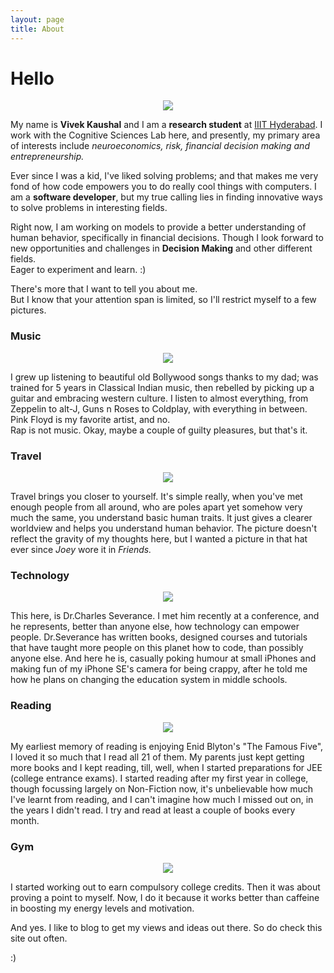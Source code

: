 ```yaml
---
layout: page
title: About
---
```


# Hello 

<center>
<img src="{{site.url}}/assets/images/selfie.jpg">
</center>

My name is **Vivek Kaushal** and I am a **research student** at [IIIT Hyderabad](https://iiit.ac.in). I work with the Cognitive Sciences Lab here, and presently, my primary area of interests include *neuroeconomics, risk, financial decision making and entrepreneurship.*

Ever since I was a kid, I've liked solving problems; and that makes me very fond of how code empowers you to do really cool things with computers. I am a **software developer**, but my true calling lies in finding innovative ways to solve problems in interesting fields.

Right now, I am working on models to provide a better understanding of human behavior, specifically in financial decisions. Though I look forward to new opportunities and challenges in **Decision Making** and other different fields.  
Eager to experiment and learn. :)

There's more that I want to tell you about me.  
But I know that your attention span is limited, so I'll restrict myself to a few pictures.

### Music
<center>
<img src="{{site.url}}/assets/images/music.jpg">
</center>

I grew up listening to beautiful old Bollywood songs thanks to my dad; was trained for 5 years in Classical Indian music, then rebelled by picking up a guitar and embracing western culture. I listen to almost everything, from Zeppelin to alt-J, Guns n Roses to Coldplay, with everything in between. Pink Floyd is my favorite artist, and no.  
Rap is not music. Okay, maybe a couple of guilty pleasures, but that's it.

### Travel
<center>
<img src="{{site.url}}/assets/images/london.jpg">
</center>

Travel brings you closer to yourself. It's simple really, when you've met enough people from all around, who are poles apart yet somehow very much the same, you understand basic human traits. It just gives a clearer worldview and helps you understand human behavior. The picture doesn't reflect the gravity of my thoughts here, but I wanted a picture in that hat ever since *Joey* wore it in *Friends.*

### Technology
<center>
<img src="{{site.url}}/assets/images/severance.jpg">
</center>

This here, is Dr.Charles Severance. I met him recently at a conference, and he represents, better than anyone else, how technology can empower people. Dr.Severance has written books, designed courses and tutorials that have taught more people on this planet how to code, than possibly anyone else. And here he is, casually poking humour at small iPhones and making fun of my iPhone SE's camera for being crappy, after he told me how he plans on changing the education system in middle schools.

### Reading
<center>
<img src="{{site.url}}/assets/images/book.jpg">
</center>

My earliest memory of reading is enjoying Enid Blyton's "The Famous Five", I loved it so much that I read all 21 of them. My parents just kept getting more books and I kept reading, till, well, when I started preparations for JEE (college entrance exams). I started reading after my first year in college, though focussing largely on Non-Fiction now, it's unbelievable how much I've learnt from reading, and I can't imagine how much I missed out on, in the years I didn't read. I try and read at least a couple of books every month.

### Gym
<center>
<img src="{{site.url}}/assets/images/gym.jpg">
</center>

I started working out to earn compulsory college credits. Then it was about proving a point to myself. Now, I do it because it works better than caffeine in boosting my energy levels and motivation.  

And yes. I like to blog to get my views and ideas out there. So do check this site out often. 

:)